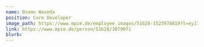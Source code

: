 ```yaml
---
name: Osamu Waseda
position: Core Developer
image_path: https://www.mpie.de/employee_images/51628-1523978819?t=eyJ3aWR0aCI6NDI0LCJoZWlnaHQiOjU0NSwiZml0IjoiY3JvcCJ9--097e0e16b1239d83449ff2fd629b525b0f1936f9
link: https://www.mpie.de/person/51628/3079071
blurb:
---
```

